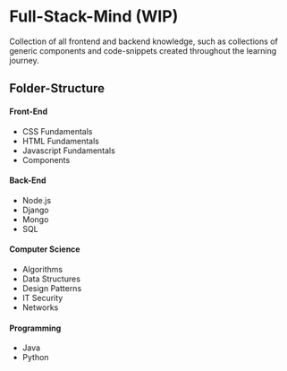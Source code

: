 # Full-Stack-Mind (WIP)
Collection of all frontend and backend knowledge, such as collections of generic components and code-snippets created throughout the learning journey.

## Folder-Structure
#### Front-End
- CSS Fundamentals
- HTML Fundamentals
- Javascript Fundamentals
- Components
#### Back-End
- Node.js
- Django
- Mongo
- SQL
#### Computer Science
- Algorithms
- Data Structures
- Design Patterns
- IT Security
- Networks
#### Programming
- Java
- Python
